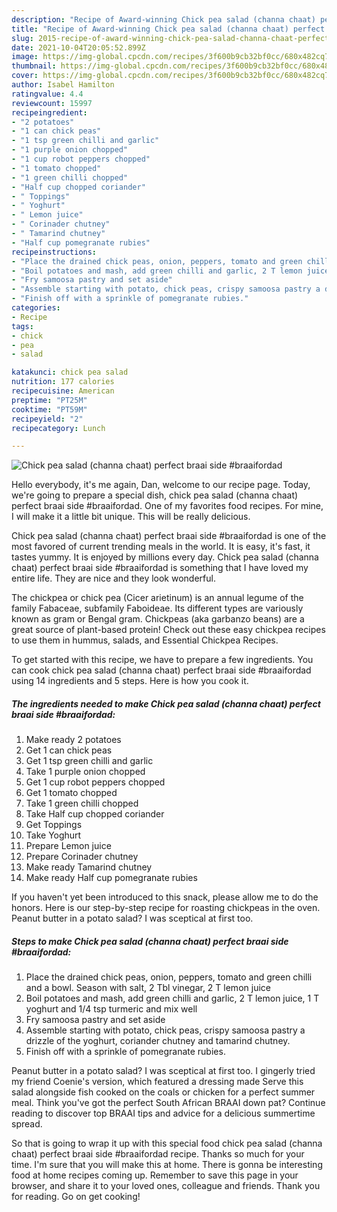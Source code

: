 ```yaml
---
description: "Recipe of Award-winning Chick pea salad (channa chaat) perfect braai side #braaifordad"
title: "Recipe of Award-winning Chick pea salad (channa chaat) perfect braai side #braaifordad"
slug: 2015-recipe-of-award-winning-chick-pea-salad-channa-chaat-perfect-braai-side-braaifordad
date: 2021-10-04T20:05:52.899Z
image: https://img-global.cpcdn.com/recipes/3f600b9cb32bf0cc/680x482cq70/chick-pea-salad-channa-chaat-perfect-braai-side-braaifordad-recipe-main-photo.jpg
thumbnail: https://img-global.cpcdn.com/recipes/3f600b9cb32bf0cc/680x482cq70/chick-pea-salad-channa-chaat-perfect-braai-side-braaifordad-recipe-main-photo.jpg
cover: https://img-global.cpcdn.com/recipes/3f600b9cb32bf0cc/680x482cq70/chick-pea-salad-channa-chaat-perfect-braai-side-braaifordad-recipe-main-photo.jpg
author: Isabel Hamilton
ratingvalue: 4.4
reviewcount: 15997
recipeingredient:
- "2 potatoes"
- "1 can chick peas"
- "1 tsp green chilli and garlic"
- "1 purple onion chopped"
- "1 cup robot peppers chopped"
- "1 tomato chopped"
- "1 green chilli chopped"
- "Half cup chopped coriander"
- " Toppings"
- " Yoghurt"
- " Lemon juice"
- " Corinader chutney"
- " Tamarind chutney"
- "Half cup pomegranate rubies"
recipeinstructions:
- "Place the drained chick peas, onion, peppers, tomato and green chilli and a bowl. Season with salt, 2 Tbl vinegar, 2 T lemon juice"
- "Boil potatoes and mash, add green chilli and garlic, 2 T lemon juice, 1 T yoghurt and 1/4 tsp turmeric and mix well"
- "Fry samoosa pastry and set aside"
- "Assemble starting with potato, chick peas, crispy samoosa pastry a drizzle of the yoghurt, coriander chutney and tamarind chutney."
- "Finish off with a sprinkle of pomegranate rubies."
categories:
- Recipe
tags:
- chick
- pea
- salad

katakunci: chick pea salad 
nutrition: 177 calories
recipecuisine: American
preptime: "PT25M"
cooktime: "PT59M"
recipeyield: "2"
recipecategory: Lunch

---
```



![Chick pea salad (channa chaat) perfect braai side #braaifordad](https://img-global.cpcdn.com/recipes/3f600b9cb32bf0cc/680x482cq70/chick-pea-salad-channa-chaat-perfect-braai-side-braaifordad-recipe-main-photo.jpg)

Hello everybody, it's me again, Dan, welcome to our recipe page. Today, we're going to prepare a special dish, chick pea salad (channa chaat) perfect braai side #braaifordad. One of my favorites food recipes. For mine, I will make it a little bit unique. This will be really delicious.

Chick pea salad (channa chaat) perfect braai side #braaifordad is one of the most favored of current trending meals in the world. It is easy, it's fast, it tastes yummy. It is enjoyed by millions every day. Chick pea salad (channa chaat) perfect braai side #braaifordad is something that I have loved my entire life. They are nice and they look wonderful.

The chickpea or chick pea (Cicer arietinum) is an annual legume of the family Fabaceae, subfamily Faboideae. Its different types are variously known as gram or Bengal gram. Chickpeas (aka garbanzo beans) are a great source of plant-based protein! Check out these easy chickpea recipes to use them in hummus, salads, and Essential Chickpea Recipes.


To get started with this recipe, we have to prepare a few ingredients. You can cook chick pea salad (channa chaat) perfect braai side #braaifordad using 14 ingredients and 5 steps. Here is how you cook it.

<!--inarticleads1-->

##### The ingredients needed to make Chick pea salad (channa chaat) perfect braai side #braaifordad:

1. Make ready 2 potatoes
1. Get 1 can chick peas
1. Get 1 tsp green chilli and garlic
1. Take 1 purple onion chopped
1. Get 1 cup robot peppers chopped
1. Get 1 tomato chopped
1. Take 1 green chilli chopped
1. Take Half cup chopped coriander
1. Get  Toppings
1. Take  Yoghurt
1. Prepare  Lemon juice
1. Prepare  Corinader chutney
1. Make ready  Tamarind chutney
1. Make ready Half cup pomegranate rubies


If you haven&#39;t yet been introduced to this snack, please allow me to do the honors. Here is our step-by-step recipe for roasting chickpeas in the oven. Peanut butter in a potato salad? I was sceptical at first too. 

<!--inarticleads2-->

##### Steps to make Chick pea salad (channa chaat) perfect braai side #braaifordad:

1. Place the drained chick peas, onion, peppers, tomato and green chilli and a bowl. Season with salt, 2 Tbl vinegar, 2 T lemon juice
1. Boil potatoes and mash, add green chilli and garlic, 2 T lemon juice, 1 T yoghurt and 1/4 tsp turmeric and mix well
1. Fry samoosa pastry and set aside
1. Assemble starting with potato, chick peas, crispy samoosa pastry a drizzle of the yoghurt, coriander chutney and tamarind chutney.
1. Finish off with a sprinkle of pomegranate rubies.


Peanut butter in a potato salad? I was sceptical at first too. I gingerly tried my friend Coenie&#39;s version, which featured a dressing made Serve this salad alongside fish cooked on the coals or chicken for a perfect summer meal. Think you&#39;ve got the perfect South African BRAAI down pat? Continue reading to discover top BRAAI tips and advice for a delicious summertime spread. 

So that is going to wrap it up with this special food chick pea salad (channa chaat) perfect braai side #braaifordad recipe. Thanks so much for your time. I'm sure that you will make this at home. There is gonna be interesting food at home recipes coming up. Remember to save this page in your browser, and share it to your loved ones, colleague and friends. Thank you for reading. Go on get cooking!
